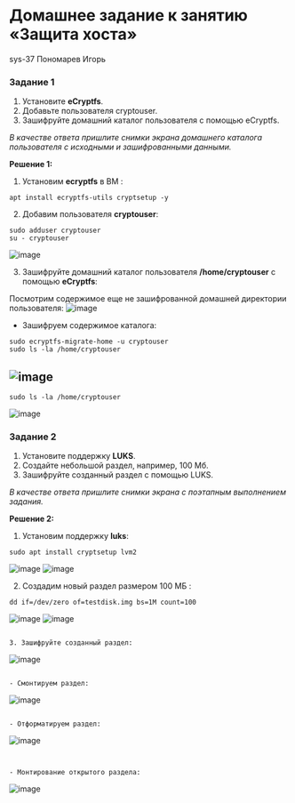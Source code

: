# Домашнее задание к занятию «Защита хоста»
sys-37 Пономарев Игорь
### Задание 1

1. Установите **eCryptfs**.
2. Добавьте пользователя cryptouser.
3. Зашифруйте домашний каталог пользователя с помощью eCryptfs.

*В качестве ответа  пришлите снимки экрана домашнего каталога пользователя с исходными и зашифрованными данными.*

**Решение 1:**

1. Установим **ecryptfs** в ВМ :
```
apt install ecryptfs-utils cryptsetup -y
```
2. Добавим пользователя **cryptouser**:
```
sudo adduser cryptouser
su - cryptouser
```
</kbd> ![image](https://github.com/user-attachments/assets/a651da38-5eca-425b-a64b-311d5a503e6b)

3. Зашифруйте домашний каталог пользователя **/home/cryptouser** с помощью **eCryptfs**:

Посмотрим содержимое еще не зашифрованной домашней директории пользователя:
![image](https://github.com/user-attachments/assets/b5fd17bf-e38f-43ef-9b98-9666d1cfd0e3)


- Зашифруем содержимое каталога:
```
sudo ecryptfs-migrate-home -u cryptouser
sudo ls -la /home/cryptouser
```
![image](https://github.com/user-attachments/assets/c5201007-9342-4820-b560-5bfc2c31222e)
---

```
sudo ls -la /home/cryptouser
```
![image](https://github.com/user-attachments/assets/fd2b8498-37b9-455e-beed-3512e1c2f87a)


### Задание 2

1. Установите поддержку **LUKS**.
2. Создайте небольшой раздел, например, 100 Мб.
3. Зашифруйте созданный раздел с помощью LUKS.

*В качестве ответа пришлите снимки экрана с поэтапным выполнением задания.*

**Решение 2:**

1. Установим поддержку **luks**:
```
sudo apt install cryptsetup lvm2
```
![image](https://github.com/user-attachments/assets/2a501227-a32e-431e-9238-449c38d8221c)
![image](https://github.com/user-attachments/assets/9d723f55-c016-4278-9887-498dfa3f4940)

2. Создадим новый раздел размером 100 МБ :
```
dd if=/dev/zero of=testdisk.img bs=1M count=100
```
![image](https://github.com/user-attachments/assets/c85daa2a-685b-49d5-8db5-b258d145fff3)
![image](https://github.com/user-attachments/assets/ced2d574-5bbf-47b1-b773-3f2ff666157f)
```

3. Зашифруйте созданный раздел:

```
![image](https://github.com/user-attachments/assets/232e4f06-b53d-48a3-9bb9-3dc195c9be61)
```

- Смонтируем раздел:
```
![image](https://github.com/user-attachments/assets/4379cfd8-e93c-4e54-ac76-c029fce88efc)

```

- Отформатируем раздел:
```
![image](https://github.com/user-attachments/assets/6ec57949-6fdb-4532-a705-c653247ae1de)

```


- Монтирование открытого раздела:
```
![image](https://github.com/user-attachments/assets/c08f8ba0-a4f5-46fa-b6c1-5232f1d5713e)

```

